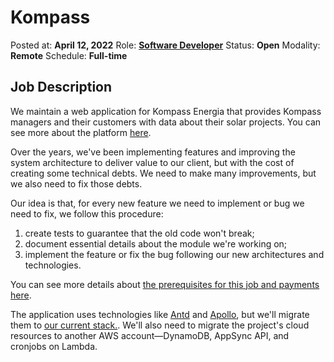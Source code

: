 # Kompass

Posted at: **April 12, 2022**
Role: **[Software Developer](../roles.md#software-developer)**
Status: **Open**
Modality: **Remote**
Schedule: **Full-time**

## Job Description

We maintain a web application for Kompass Energia that provides Kompass managers and their customers with data about their solar projects. You can see more about the platform [here](https://www.triangulostecnologia.com/project-portal-kompass?lang=en).

Over the years, we've been implementing features and improving the system architecture to deliver value to our client, but with the cost of creating some technical debts. We need to make many improvements, but we also need to fix those debts.

Our idea is that, for every new feature we need to implement or bug we need to fix, we follow this procedure:

1. create tests to guarantee that the old code won't break;
1. document essential details about the module we're working on;
1. implement the feature or fix the bug following our new architectures and technologies.

You can see more details about [the prerequisites for this job and payments here](../roles.md#software-developer).

The application uses technologies like [Antd](https://ant.design/) and [Apollo](https://www.apollographql.com/docs/react/), but we'll migrate them to [our current stack.](../technologies.md). We'll also need to migrate the project's cloud resources to another AWS account—DynamoDB, AppSync API, and cronjobs on Lambda.
